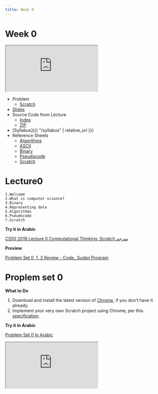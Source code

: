 ```yaml
---
title: Week 0
---
```


# Week 0

<iframe src="https://www.youtube.com/embed/5azaK2cBKGw"></iframe> 


* Problem
  * [Scratch](https://docs.cs50.net/2019/ap/problems/scratch/scratch.html)
* [Slides](https://cdn.cs50.net/2018/fall/lectures/0/lecture0.pdf)
* Source Code from Lecture
  * [Index](https://cdn.cs50.net/2018/fall/lectures/0/src0/)
  * [ZIP](https://cdn.cs50.net/2018/fall/lectures/0/src0.zip)
* [Syllabus]({{ "/syllabus" | relative_url }})
* Reference Sheets
  * [Algorithms](https://ap.cs50.school/assets/pdfs/algorithms.pdf)
  * [ASCII](https://ap.cs50.school/assets/pdfs/ascii.pdf)
  * [Binary](https://ap.cs50.school/assets/pdfs/binary.pdf)
  * [Pseudocode](https://ap.cs50.school/assets/pdfs/pseudocode.pdf)
  * [Scratch](https://ap.cs50.school/assets/pdfs/scratch.pdf)

# Lecture0

    1.Welcome
    2.What is computer science?
    3.Binary
    4.Representing data
    5.Algorithms
    6.Pseudocode
    7.Scratch

**Try it in Arabic**

[CS50 2019 Lecture 0 Computational Thinking, Scratch مترجم](https://www.youtube.com/embed/tC8z4RLWtFI)

**Preview**

[Problem Set 0, 1, 2 Review - Code_ Sudan Program](https://www.youtube.com/embed/F-qbaeSJHAE)

# Proplem set 0

**What to Do**

 1. Download and install the latest version of [Chrome](https://www.google.com/chrome/), if you don’t have it already.
 2. Implement your very own Scratch project using Chrome, per this [specification](https://cs50.harvard.edu/x/2020/psets/0/scratch).

**Try it in Arabic**

[Problem Set 0 In Arabic](https://www.youtube.com/embed/3Occxs_Uc-w)

<iframe src="https://www.youtube.com/embed/3Occxs_Uc-w"></iframe>

